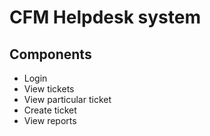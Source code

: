 # CFM Helpdesk system

## Components
+ Login
+ View tickets
+ View particular ticket
+ Create ticket
+ View reports
